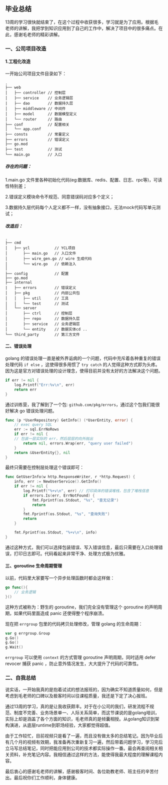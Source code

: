 ## 毕业总结

​	13周的学习很快就结束了，在这个过程中收获很多，学习就是为了应用。根据毛老师的讲解，我把学到知识应用到了自己的工作中，解决了项目中的很多痛点。在此，感谢毛老师的精彩讲解。

### 一、公司项目改造

#### 1.工程化改造

一开始公司项目文件目录如下：

```
.
├── web
│   ├── controller // 控制层
│   ├── service    // 业务逻辑层
|   ├── dao        // 数据持久层
│   ├── middleware // 中间件
│   ├── model      // 数据模型定义
│   └── router     // 路由
├── conf           // 配置相关
│   └── app.conf 
├── consts         // 常量定义
├── errors         // 错误定义
├── go.mod
├── test           // 测试
└── main.go        // 入口
```

##### 存在的问题：

1.main.go 文件里各种初始化代码(eg:数据库、redis、配置、日志、rpc等)，可读性特别差；

2.错误定义模块命令不规范、同意错误码对应多个定义；

3.数据持久层代码每个人定义都不一样，没有抽象接口，无法mock代码写单元测试；

##### 改造后：

```
.
├── cmd
│   ├── ycl           // YCL项目
│       ├── main.go   // 入口文件
│       ├── wire_gen.go // wire 生成代码
│       └── wire.go   // 依赖注入
│   
├── config            // 配置
├── go.mod
├── internal
|   ├── errors        // 错误定义
│   ├── pkg           // 内部公共包 
│   │   ├── util      // 工具         
│   │   └── test      // 测试
│   └── server
│       ├── ctrl      // 控制层
│       ├── repo      // 数据持久层
│       ├── service   // 业务逻辑层    
│       └── entity    // 数据实体cd ..
└── third_party       // 第三方文件
```

#### 二、错误处理

golang 的错误处理一直是被外界诟病的一个问题，代码中充斥着各种重复的错误处理代码 `if else` ，这使得很多用惯了 `try catch` 的人觉得这种方式即为头疼。因为这是官方对错误处理的设计理念，使得目前并没有太好的方法解决这个问题。

```go
if err != nil {
	log.Printf("Err:%v\n", err)
	return err
}
```

通过训练营，我了解到了一个包: `github.com/pkg/errors`，通过这个包我们能很好解决 go 错误处理问题。

```go
func (p *UserRepository) GetInfo() (*UserEntity, error) {
	// exec query SQL
	err := sql.ErrNoRows
	if err != nil {
    // 包装一层实际的 err，然后层层的向外抛出
		return nil, errors.Wrap(err, "query user failed")
	}
	return &UserEntity{}, nil
}
```

最终只需要在控制层处理这个错误即可：

```go
func GetUserInfo(w http.ResponseWriter, r *http.Request) {
	info, err := NewUserService().GetInfo()
	if err != nil {
		log.Printf("%+v\n", err) // 打印具体的错误堆栈，包含了堆栈信息
		if errors.Is(err, ErrNotFound) {
			fmt.Fprintf(os.Stdout, "%s", "查无记录")
			return
		}
		fmt.Fprintf(os.Stdout, "%s", "查询失败")
		return
	}

	fmt.Fprintf(os.Stdout, "%+v\n", info)
}
```

通过这种方式，我们可以选择包装错误、写入错误信息，最后只需要在入口处理错误，打印日志即可。代码看起来非常干净、处理方式极为优雅。

#### 三、goroutine 生命周期管理

以前，代码里大家要写一个异步处理函数时都会这样做：

```go
go func(){
	// 业务逻辑
}()
```

这种方式被称为：野生的 goroutine，我们完全没有管理这个 goroutine 的声明周期，如果代码里面造成 panic 还使得整个程序崩溃。

现在把 `errgroup` 包里的代码拷贝处理修改，管理 golang 的生命周期：

```go
var g errgroup.Group
g.Go()
g.Go()
g.Wait()
```

`errgroup` 可以使用 `context` 的方式管理 goroutine 声明周期，同时适用 defer revocer 捕获 panic ，防止意外情况发生，大大提升了代码的可靠性。

### 二、自我总结

​	说实话，一开始我真的是抱着试试的想法报班的，因为确实不知道质量如何，但是考虑到毛老师的口碑以及极客时间以往课程质量，我还是下定了决心报班。

​	通过13周的学习，真的是让我收获颇丰。对于在小公司的我们，研发流程不规范、制度不完善、业务场景单一、人际关系简单，而这节课说的是golang培训，实际上却是涵盖了各个方面的知识，毛老师真的是倾囊相授。从golang知识到架构演进，从底层runtime到职场经验，大家都觉得超值。

​	由于工作较忙，目前视频只是看了一遍，而且没有做太多的总结笔记。因为毕业后有几个月的视频有效期，我准备再次重新复习一遍，然后带着问题学习，学习完后立马写总结笔记，同时把能应用到公司的技术都实际操作一番。最会再查阅相关相关资料，补充笔记内容。我相信通过这样的方法，能使得我最大程度的理解课程内容。

​	最后衷心的感谢毛老师的讲解，感谢极客时间、各位助教老师、班主任的辛苦付出。最后祝你们工作顺利，身体健康。